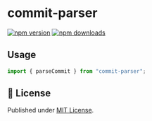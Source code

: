 # commit-parser

[![npm version][npm-version-src]][npm-version-href]
[![npm downloads][npm-downloads-src]][npm-downloads-href]

## Usage

```ts
import { parseCommit } from "commit-parser";


```

## 📄 License

Published under [MIT License](./LICENSE).

<!-- Badges -->

[npm-version-src]: https://img.shields.io/npm/v/commit-parser?style=flat&colorA=18181B&colorB=4169E1
[npm-version-href]: https://npmjs.com/package/commit-parser
[npm-downloads-src]: https://img.shields.io/npm/dm/commit-parser?style=flat&colorA=18181B&colorB=4169E1
[npm-downloads-href]: https://npmjs.com/package/commit-parser
